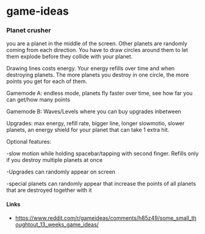 # game-ideas

### Planet crusher
you are a planet in the middle of the screen. Other planets are randomly coming from each direction. You have to draw circles around them to let them explode before they collide with your planet.

Drawing lines costs energy. Your energy refills over time and when destroying planets. The more planets you destroy in one circle, the more points you get for each of them.

Gamemode A: endless mode, planets fly faster over time, see how far you can get/how many points

Gamemode B: Waves/Levels where you can buy upgrades inbetween

Upgrades: max energy, refill rate, bigger line, longer slowmotio, slower planets, an energy shield for your planet that can take 1 extra hit.

Optional features:

-slow motion while holding spacebar/tapping with second finger. Refills only if you destroy multiple planets at once

-Upgrades can randomly appear on screen

-special planets can randomly appear that increase the points of all planets that are destroyed together with it

#### Links
* https://www.reddit.com/r/gameideas/comments/h85z49/some_small_thoughtout_13_weeks_game_ideas/
